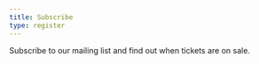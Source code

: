```yaml
---
title: Subscribe
type: register
---
```


Subscribe to our mailing list and find out when tickets are on sale.
